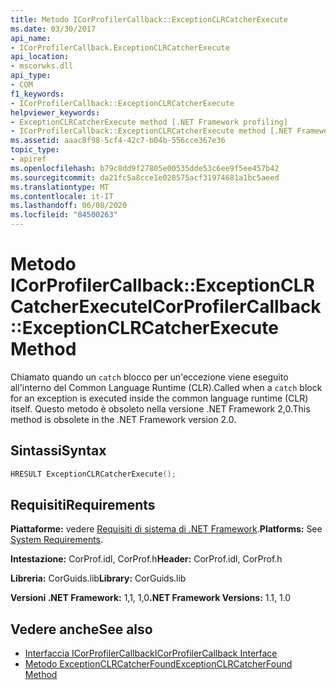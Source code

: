 ```yaml
---
title: Metodo ICorProfilerCallback::ExceptionCLRCatcherExecute
ms.date: 03/30/2017
api_name:
- ICorProfilerCallback.ExceptionCLRCatcherExecute
api_location:
- mscorwks.dll
api_type:
- COM
f1_keywords:
- ICorProfilerCallback::ExceptionCLRCatcherExecute
helpviewer_keywords:
- ExceptionCLRCatcherExecute method [.NET Framework profiling]
- ICorProfilerCallback::ExceptionCLRCatcherExecute method [.NET Framework profiling]
ms.assetid: aaac8f98-5cf4-42c7-b04b-556cce367e36
topic_type:
- apiref
ms.openlocfilehash: b79c8dd9f27805e00535dde53c6ee9f5ee457b42
ms.sourcegitcommit: da21fc5a8cce1e028575acf31974681a1bc5aeed
ms.translationtype: MT
ms.contentlocale: it-IT
ms.lasthandoff: 06/08/2020
ms.locfileid: "84500263"
---
```

# <a name="icorprofilercallbackexceptionclrcatcherexecute-method"></a><span data-ttu-id="6cd24-102">Metodo ICorProfilerCallback::ExceptionCLRCatcherExecute</span><span class="sxs-lookup"><span data-stu-id="6cd24-102">ICorProfilerCallback::ExceptionCLRCatcherExecute Method</span></span>
<span data-ttu-id="6cd24-103">Chiamato quando un `catch` blocco per un'eccezione viene eseguito all'interno del Common Language Runtime (CLR).</span><span class="sxs-lookup"><span data-stu-id="6cd24-103">Called when a `catch` block for an exception is executed inside the common language runtime (CLR) itself.</span></span> <span data-ttu-id="6cd24-104">Questo metodo è obsoleto nella versione .NET Framework 2,0.</span><span class="sxs-lookup"><span data-stu-id="6cd24-104">This method is obsolete in the .NET Framework version 2.0.</span></span>  
  
## <a name="syntax"></a><span data-ttu-id="6cd24-105">Sintassi</span><span class="sxs-lookup"><span data-stu-id="6cd24-105">Syntax</span></span>  
  
```cpp  
HRESULT ExceptionCLRCatcherExecute();  
```  
  
## <a name="requirements"></a><span data-ttu-id="6cd24-106">Requisiti</span><span class="sxs-lookup"><span data-stu-id="6cd24-106">Requirements</span></span>  
 <span data-ttu-id="6cd24-107">**Piattaforme:** vedere [Requisiti di sistema di .NET Framework](../../get-started/system-requirements.md).</span><span class="sxs-lookup"><span data-stu-id="6cd24-107">**Platforms:** See [System Requirements](../../get-started/system-requirements.md).</span></span>  
  
 <span data-ttu-id="6cd24-108">**Intestazione:** CorProf.idl, CorProf.h</span><span class="sxs-lookup"><span data-stu-id="6cd24-108">**Header:** CorProf.idl, CorProf.h</span></span>  
  
 <span data-ttu-id="6cd24-109">**Libreria:** CorGuids.lib</span><span class="sxs-lookup"><span data-stu-id="6cd24-109">**Library:** CorGuids.lib</span></span>  
  
 <span data-ttu-id="6cd24-110">**Versioni .NET Framework:** 1,1, 1,0</span><span class="sxs-lookup"><span data-stu-id="6cd24-110">**.NET Framework Versions:** 1.1, 1.0</span></span>  
  
## <a name="see-also"></a><span data-ttu-id="6cd24-111">Vedere anche</span><span class="sxs-lookup"><span data-stu-id="6cd24-111">See also</span></span>

- [<span data-ttu-id="6cd24-112">Interfaccia ICorProfilerCallback</span><span class="sxs-lookup"><span data-stu-id="6cd24-112">ICorProfilerCallback Interface</span></span>](icorprofilercallback-interface.md)
- [<span data-ttu-id="6cd24-113">Metodo ExceptionCLRCatcherFound</span><span class="sxs-lookup"><span data-stu-id="6cd24-113">ExceptionCLRCatcherFound Method</span></span>](icorprofilercallback-exceptionclrcatcherfound-method.md)
